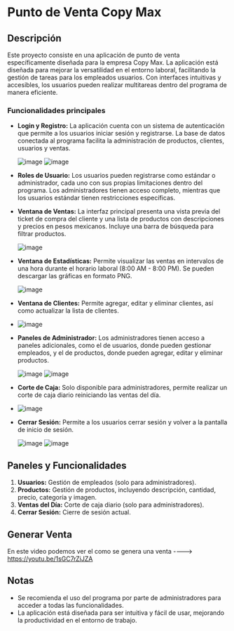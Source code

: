 # Punto de Venta Copy Max

## Descripción

Este proyecto consiste en una aplicación de punto de venta específicamente diseñada para la empresa Copy Max. La aplicación está diseñada para mejorar la versatilidad en el entorno laboral, facilitando la gestión de tareas para los empleados usuarios. Con interfaces intuitivas y accesibles, los usuarios pueden realizar multitareas dentro del programa de manera eficiente.

### Funcionalidades principales

- **Login y Registro:** La aplicación cuenta con un sistema de autenticación que permite a los usuarios iniciar sesión y registrarse. La base de datos conectada al programa facilita la administración de productos, clientes, usuarios y ventas.

  ![image](https://github.com/ArtoriasKnight9/Copymax1.0/assets/168483578/90d0a71a-1cb5-4426-8cd1-402fb6031591)
  ![image](https://github.com/ArtoriasKnight9/Copymax1.0/assets/168483578/aeb918dc-6bd9-4600-b286-a0a950fbee1d)

- **Roles de Usuario:** Los usuarios pueden registrarse como estándar o administrador, cada uno con sus propias limitaciones dentro del programa. Los administradores tienen acceso completo, mientras que los usuarios estándar tienen restricciones específicas.

- **Ventana de Ventas:** La interfaz principal presenta una vista previa del ticket de compra del cliente y una lista de productos con descripciones y precios en pesos mexicanos. Incluye una barra de búsqueda para filtrar productos.

  ![image](https://github.com/ArtoriasKnight9/Copymax1.0/assets/168483578/799028b9-35ec-4299-9cd1-3b74f74e40b6)

- **Ventana de Estadísticas:** Permite visualizar las ventas en intervalos de una hora durante el horario laboral (8:00 AM - 8:00 PM). Se pueden descargar las gráficas en formato PNG.

  ![image](https://github.com/ArtoriasKnight9/Copymax1.0/assets/168483578/34497c4a-96f8-4478-9162-25dcc17357fb)

- **Ventana de Clientes:** Permite agregar, editar y eliminar clientes, así como actualizar la lista de clientes.
  
- ![image](https://github.com/ArtoriasKnight9/Copymax1.0/assets/168483578/26a1a7b1-5d7f-403c-afa5-60ce95789a80)

- **Paneles de Administrador:** Los administradores tienen acceso a paneles adicionales, como el de usuarios, donde pueden gestionar empleados, y el de productos, donde pueden agregar, editar y eliminar productos.

  ![image](https://github.com/ArtoriasKnight9/Copymax1.0/assets/168483578/99b2ba64-836f-45ec-aca5-c2e68af6f7d6)
  ![image](https://github.com/ArtoriasKnight9/Copymax1.0/assets/168483578/6f47645a-88d1-43a8-8ddd-e826b193584c)

- **Corte de Caja:** Solo disponible para administradores, permite realizar un corte de caja diario reiniciando las ventas del día.
- 
  ![image](https://github.com/ArtoriasKnight9/Copymax1.0/assets/168483578/842ed202-c9de-4aa2-b608-98013b246946)

- **Cerrar Sesión:** Permite a los usuarios cerrar sesión y volver a la pantalla de inicio de sesión.

  ![image](https://github.com/ArtoriasKnight9/Copymax1.0/assets/168483578/2d31a4ce-a758-493f-90fa-d731d8e76a1e)
  ![image](https://github.com/ArtoriasKnight9/Copymax1.0/assets/168483578/bd1adc1e-4ca5-426e-9fec-5770aa01ec2e)


## Paneles y Funcionalidades

1. **Usuarios:** Gestión de empleados (solo para administradores).
2. **Productos:** Gestión de productos, incluyendo descripción, cantidad, precio, categoría y imagen.
3. **Ventas del Día:** Corte de caja diario (solo para administradores).
4. **Cerrar Sesión:** Cierre de sesión actual.

## Generar Venta
En este video podemos ver el como se genera una venta ----> https://youtu.be/1sGC7rZiJZA 

## Notas

- Se recomienda el uso del programa por parte de administradores para acceder a todas las funcionalidades.
- La aplicación está diseñada para ser intuitiva y fácil de usar, mejorando la productividad en el entorno de trabajo.
